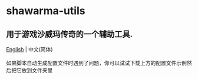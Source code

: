 # shawarma-utils
用于游戏沙威玛传奇的一个辅助工具.
--------------------------------------
[English](https://github.com/XxdMkbMark/shawarma-utils) | 中文(简体) </br>
</br>
如果脚本自动生成配置文件时遇到了问题，你可以试试下载上方的配置文件示例然后把它放到文件夹里
